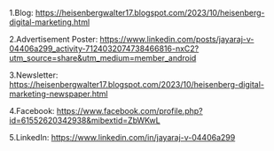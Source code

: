 1.Blog: https://heisenbergwalter17.blogspot.com/2023/10/heisenberg-digital-marketing.html  

2.Advertisement Poster: https://www.linkedin.com/posts/jayaraj-v-04406a299_activity-7124032074738466816-nxC2?utm_source=share&utm_medium=member_android

3.Newsletter: https://heisenbergwalter17.blogspot.com/2023/10/heisenberg-digital-marketing-newspaper.html  

4.Facebook: https://www.facebook.com/profile.php?id=61552620342938&mibextid=ZbWKwL

5.LinkedIn: https://www.linkedin.com/in/jayaraj-v-04406a299
